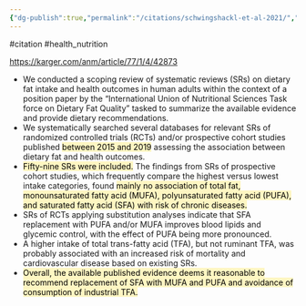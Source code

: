 ```yaml
---
{"dg-publish":true,"permalink":"/citations/schwingshackl-et-al-2021/","created":"2024-04-22T13:05:18.000+01:00","updated":"2025-09-28T23:48:46.462+01:00"}
---
```


#citation #health_nutrition

https://karger.com/anm/article/77/1/4/42873

- We conducted a scoping review of systematic reviews (SRs) on dietary fat intake and health outcomes in human adults within the context of a position paper by the “International Union of Nutritional Sciences Task force on Dietary Fat Quality” tasked to summarize the available evidence and provide dietary recommendations. 
- We systematically searched several databases for relevant SRs of randomized controlled trials (RCTs) and/or prospective cohort studies published <mark style="background: #FFF3A3A6;">between 2015 and 2019</mark> assessing the association between dietary fat and health outcomes. 
- <mark style="background: #FFF3A3A6;">Fifty-nine SRs were included.</mark> The findings from SRs of prospective cohort studies, which frequently compare the highest versus lowest intake categories, found <mark style="background: #FFF3A3A6;">mainly no association of total fat, monounsaturated fatty acid (MUFA), polyunsaturated fatty acid (PUFA), and saturated fatty acid (SFA) with risk of chronic diseases. </mark>
- SRs of RCTs applying substitution analyses indicate that SFA replacement with PUFA and/or MUFA improves blood lipids and glycemic control, with the effect of PUFA being more pronounced. 
- A higher intake of total trans-fatty acid (TFA), but not ruminant TFA, was probably associated with an increased risk of mortality and cardiovascular disease based on existing SRs. 
- <mark style="background: #FFF3A3A6;">Overall, the available published evidence deems it reasonable to recommend replacement of SFA with MUFA and PUFA and avoidance of consumption of industrial TFA.</mark>